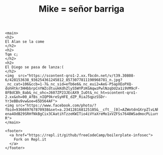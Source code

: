 

<html>
  <head>
    <title>Infosec Challenges</title>
    <meta name="" content="Free Code Camp - Infosec Challenges">
    <link rel="shortcut icon" href="https://cdn.hyperdev.com/us-east-1%3A52a203ff-088b-420f-81be-45bf559d01b1%2Ffavicon.ico" type="image/x-icon"/>
    <meta charset="utf-8">
    <meta http-equiv="X-UA-Compatible" content="IE=edge">
    <meta name="viewport" content="width=device-width, initial-scale=1">
    <link rel="stylesheet" href="style.css">
  </head>

  <body>
    <header>
      <h1>
        Mike = señor barriga 
      </h1>
    </header>

    <main>
    <h2> 
    El Alan se la come
    </h2>
    <h2> 
    Tqm c;
    </h2>
    <h2> 
    El Diego se pasa de lanza:(
    </h2>
    <img  src="https://scontent-qro1-2.xx.fbcdn.net/v/t39.30808-6/428153638_936254361245812_8573077811190968781_n.jpg?_nc_cat=106&ccb=1-7&_nc_sid=efb6e6&_nc_eui2=AeG-P5apXEoPXQ-dohHtkr3HHbbrpCnYWZcdtuukKdhZlyS5WYPzKGAqwzPwlNzqbU2a1i9VM9cF-8FBdCBh_8ab&_nc_ohc=J607ZP23JEcAX9_IuOt&_nc_ht=scontent-qro1-2.xx&oh=00_AfBs_nIQP9kreSyHFE_dZP_RiaJ5qpzSSDr-Yr3eBBu9vw&oe=65D564AF">
    <img src="https://www.facebook.com/photo/?fbid=936669767870938&set=a.234128168125105&__cft__[0]=AZWotdnGXrpZlvLNhxEoZnYsCqDCdBrm_4cX-ena4OdB29SRHfNkBgCix3CAatihTzzeKWITio4iVYaXreMo1xVZFSs7648WSadmocPLLurmHyVNHhWdQzQEsepqMWFJO8yX8R3tiY5c8ToyrBr__hgX&__tn__=EH-R">
    </main>

    <footer>
      <a href="https://repl.it/github/freeCodeCamp/boilerplate-infosec">
        Fork on Repl.it
      </a>
    </footer>

  </body>
</html>
